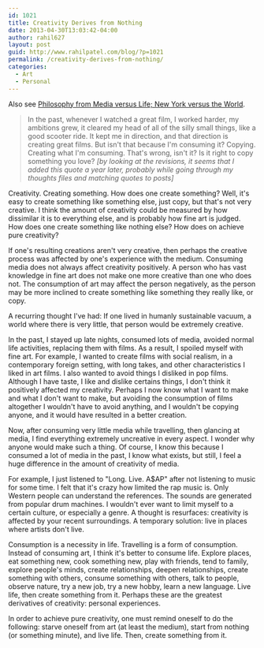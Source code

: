 ```yaml
---
id: 1021
title: Creativity Derives from Nothing
date: 2013-04-30T13:03:42-04:00
author: rahil627
layout: post
guid: http://www.rahilpatel.com/blog/?p=1021
permalink: /creativity-derives-from-nothing/
categories:
  - Art
  - Personal
---
```

Also see <a href="http://www.rahilpatel.com/blog/philosophy-from-media-versus-life-new-york-versus-the-world" title="Philosophy from Media versus Life; New York versus the World">Philosophy from Media versus Life; New York versus the World</a>.

<blockquote>In the past, whenever I watched a great film, I worked harder, my ambitions grew, it cleared my head of all of the silly small things, like a good scooter ride. It kept me in direction, and that direction is creating great films. But isn't that because I'm consuming it? Copying. Creating what I'm consuming. That's wrong, isn't it? Is it right to copy something you love?
<cite>[by looking at the revisions, it seems that I added this quote a year later, probably while going through my thoughts files and matching quotes to posts]</cite>
</blockquote>

Creativity. Creating something. How does one create something? Well, it's easy to create something like something else, just copy, but that's not very creative. I think the amount of creativity could be measured by how dissimilar it is to everything else, and is probably how fine art is judged. How does one create something like nothing else? How does on achieve pure creativity?

If one's resulting creations aren't very creative, then perhaps the creative process was affected by one's experience with the medium. Consuming media does not always affect creativity positively. A person who has vast knowledge in fine art does not make one more creative than one who does not. The consumption of art may affect the person negatively, as the person may be more inclined to create something like something they really like, or copy.

A recurring thought I've had: If one lived in humanly sustainable vacuum, a world where there is very little, that person would be extremely creative.

In the past, I stayed up late nights, consumed lots of media, avoided normal life activities, replacing them with films. As a result, I spoiled myself with fine art. For example, I wanted to create films with social realism, in a contemporary foreign setting, with long takes, and other characteristics I liked in art films. I also wanted to avoid things I disliked in pop films. Although I have taste, I like and dislike certains things, I don't think it positively affected my creativity. Perhaps I now know what I want to make and what I don't want to make, but avoiding the consumption of films altogether I wouldn't have to avoid anything, and I wouldn't be copying anyone, and it would have resulted in a better creation.

Now, after consuming very little media while travelling, then glancing at media, I find everything extremely uncreative in every aspect. I wonder why anyone would make such a thing. Of course, I know this because I consumed a lot of media in the past, I know what exists, but still, I feel a huge difference in the amount of creativity of media.

For example, I just listened to "Long. Live. A$AP" after not listening to music for some time. I felt that it's crazy how limited the rap music is. Only Western people can understand the references. The sounds are generated from popular drum machines. I wouldn't ever want to limit myself to a certain culture, or especially a genre. A thought is resurfaces: creativity is affected by your recent surroundings. A temporary solution: live in places where artists don't live.

Consumption is a necessity in life. Travelling is a form of consumption. Instead of consuming art, I think it's better to consume life. Explore places, eat something new, cook something new, play with friends, tend to family, explore people's minds, create relationships, deepen relationships, create something with others, consume something with others, talk to people, observe nature, try a new job, try a new hobby, learn a new language. Live life, then create something from it. Perhaps these are the greatest derivatives of creativity: personal experiences.

In order to achieve pure creativity, one must remind oneself to do the following: starve oneself from art (at least the medium), start from nothing (or something minute), and live life. Then, create something from it.